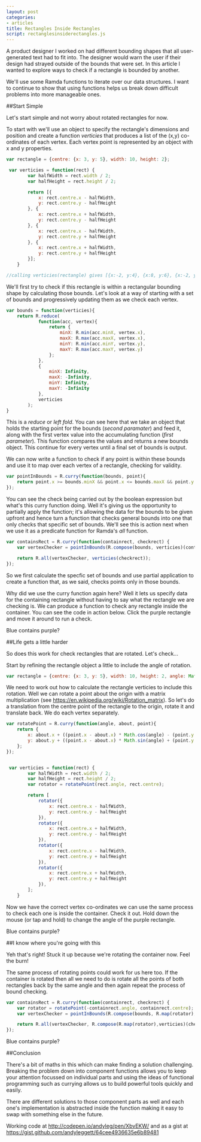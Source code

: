 ```yaml
---
layout: post
categories:
- articles
title: Rectangles Inside Rectangles
script: rectanglesinsiderectangles.js
---
```


A product designer I worked on had different bounding shapes that all user-generated text had to fit into. The designer would warn the user if their design had strayed outside of the bounds that were set. In this article I wanted to explore ways to check if a rectangle is bounded by another.

We'll use some Ramda functions to iterate over our data structures. I want to continue to show that using functions helps us break down difficult problems into more manageable ones.

##Start Simple

Let's start simple and not worry about rotated rectangles for now.

To start with we'll use an object to specify the rectangle's dimensions and position and create a function *verticies* that produces a list of the (x,y) co-ordinates of each vertex. Each vertex point is represented by an object with x and y properties.

```js
var rectangle = {centre: {x: 3, y: 5}, width: 10, height: 2};

 var verticies = function(rect) {
        var halfWidth = rect.width / 2;
        var halfHeight = rect.height / 2;

        return [{
            x: rect.centre.x - halfWidth,
            y: rect.centre.y - halfHeight
        }, {
            x: rect.centre.x + halfWidth,
            y: rect.centre.y - halfHeight
        }, {
            x: rect.centre.x - halfWidth,
            y: rect.centre.y + halfHeight
        }, {
            x: rect.centre.x + halfWidth,
            y: rect.centre.y + halfHeight
        }];
    }

//calling verticies(rectangle) gives [{x:-2, y:4}, {x:8, y:6}, {x:-2, y:4}, {x:8, y:6}];
```
 
We'll first try to check if this rectangle is within a rectangular bounding shape by calculating those bounds. Let's look at a way of starting with a set of bounds and progressively updating them as we check each vertex. 

```js
var bounds = function(verticies){
	return R.reduce(
			function(acc, vertex){
				return {
					minX: R.min(acc.minX, vertex.x),
					maxX: R.max(acc.maxX, vertex.x),
					minY: R.min(acc.minY, vertex.y),
					maxY: R.max(acc.maxY, vertex.y)
				};
			},
			{
				minX: Infinity,
				maxX: -Infinity,
				minY: Infinity,
				maxY: -Infinity
			}, 
			verticies
		);
}
```

This is a *reduce* or *left fold*. You can see here that we take an object that holds the starting point for the bounds (*second paramater*) and feed it, along with the first vertex value into the accumulating function (*first parameter*). This function compares the values and returns a new bounds object.  This continue for every vertex until a final set of bounds is output.  

We can now write a function to check if any point is within these bounds and use it to map over each vertex of a rectangle, checking for validity.

```js
var pointInBounds = R.curry(function(bounds, point){
	return point.x >= bounds.minX && point.x <= bounds.maxX && point.y >= bounds.minY && point.y <= bounds.maxY;
});
```

You can see the check being carried out by the boolean expression but what's this curry function doing.  Well it's giving us the opportunity to partially apply the function; it's allowing the data for the bounds to be given upfront and hence turn a function that checks general bounds into one that only checks that specific set of bounds.  We'll see this is action next when we use it as a predicate function for Ramda's *all* function.

```js
var containsRect = R.curry(function(containrect, checkrect) {
	var vertexChecker = pointInBounds(R.compose(bounds, verticies)(containrect));

	return R.all(vertexChecker, verticies(checkrect));
});
```

So we first calculate the specfic set of bounds and use partial application to create a function that, as we said, checks points only in those bounds.

Why did we use the curry function again here? Well it lets us specify data for the containing rectangle without having to say what the rectangle we are checking is.  We can produce a function to check any rectangle inside the container. You can see the code in action below. Click the purple rectangle and move it around to run a check.

<div class="centre-content title">Blue contains purple? <span id="output1"></span></div>
<div id="animation1" class="centre-content"><div id="twocontainer1"></div></div>

##Life gets a little harder

So does this work for check rectangles that are rotated.  Let's check...

Start by refining the rectangle object a little to include the angle of rotation.

```js
var rectangle = {centre: {x: 3, y: 5}, width: 10, height: 2, angle: Math.PI/4};
```

We need to work out how to calculate the rectangle verticies to include this rotation.  Well we can rotate a point about the origin with a matrix multiplication (see <a class="article-link" target="_blank" href="https://en.wikipedia.org/wiki/Rotation_matrix">https://en.wikipedia.org/wiki/Rotation_matrix</a>). So let's do a translation from the centre point of the rectangle to the origin, rotate it and translate back. We do each vertex separately.

```js
var rotatePoint = R.curry(function(angle, about, point){
	return {
		x: about.x + ((point.x - about.x) * Math.cos(angle) - (point.y - about.y) * Math.sin(angle)),
		y: about.y + ((point.x - about.x) * Math.sin(angle) + (point.y - about.y)  * Math.cos(angle))
	};
});


 var verticies = function(rect) {
        var halfWidth = rect.width / 2;
        var halfHeight = rect.height / 2;
        var rotator = rotatePoint(rect.angle, rect.centre);

        return [
            rotator({
                x: rect.centre.x - halfWidth,
                y: rect.centre.y - halfHeight
            }),
            rotator({
                x: rect.centre.x + halfWidth,
                y: rect.centre.y - halfHeight
            }),
            rotator({
                x: rect.centre.x - halfWidth,
                y: rect.centre.y + halfHeight
            }),
            rotator({
                x: rect.centre.x + halfWidth,
                y: rect.centre.y + halfHeight
            }),
        ];
    }
```

Now we have the correct vertex co-ordinates we can use the same process to check each one is inside the container.  Check it out.  Hold down the mouse (or tap and hold) to change the angle of the purple rectangle.

<div class="centre-content title">Blue contains purple? <span id="output2"></span></div>
<div id="animation2" class="centre-content"><div id="twocontainer2"></div></div>

##I know where you're going with this

Yeh that's right! Stuck it up because we're rotating the container now.  Feel the burn!

The same process of rotating points could work for us here too.  If the container is rotated then all we need to do is rotate all the points of both rectangles back by the same angle and then again repeat the process of bound checking.

```js
var containsRect = R.curry(function(containrect, checkrect) {
    var rotator = rotatePoint(-containrect.angle, containrect.centre);
    var vertexChecker = pointInBounds(R.compose(bounds, R.map(rotator), verticies)(containrect));

    return R.all(vertexChecker, R.compose(R.map(rotator),verticies)(checkrect));
});
```

<div class="centre-content title">Blue contains purple? <span id="output3"></span></div>
<div id="animation3" class="centre-content"><div id="twocontainer3"></div></div>

##Conclusion

There's a bit of maths in this which can make finding a solution challenging.  Breaking the problem down into component functions allows you to keep your attention focussed on individual parts and using the ideas of functional programming such as currying allows us to build powerful tools quickly and easily.

There are different solutions to those component parts as well and each one's implementation is abstracted inside the function making it easy to swap with something else in the future.

Working code at <a href="http://codepen.io/andyleg/pen/XbvEKW/" class="article-link" target="_blank">http://codepen.io/andyleg/pen/XbvEKW/</a> and as a gist at <a href="https://gist.github.com/andyleggett/64cee4936635e6b89481" class="article-link" target="_blank">https://gist.github.com/andyleggett/64cee4936635e6b89481</a>